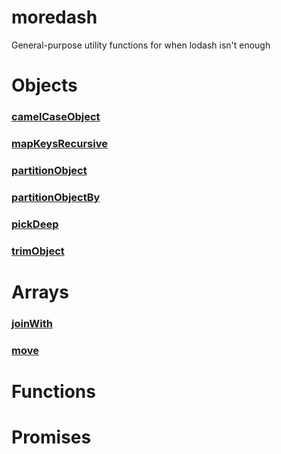 # moredash
General-purpose utility functions for when lodash isn't enough


# Objects

### [camelCaseObject](src/camelCaseObject/README.md)
### [mapKeysRecursive](src/mapKeysRecursive/README.md)
### [partitionObject](src/partitionObject/README.md)
### [partitionObjectBy](src/partitionObjectBy/README.md)
### [pickDeep](src/pickDeep/README.md)
### [trimObject](src/trimObject/README.md)


# Arrays

### [joinWith](src/joinWith/README.md)
### [move](src/move/README.md)

# Functions




# Promises
